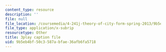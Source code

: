 ```yaml
---
content_type: resource
description: ''
file: null
file_location: /coursemedia/4-241j-theory-of-city-form-spring-2013/9b5eb4bf50c3587abfae36afb6fa5718_ayw-96xs-ag.vtt
file_type: application/x-subrip
resourcetype: Other
title: 3play caption file
uid: 9b5eb4bf-50c3-587a-bfae-36afb6fa5718
---
```

